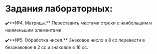 # Задания лабораторных:

✔️**№4. Матрицы.** Переставить местами строки с наибольшим и наименьшим элементами.

✔️**№5. Обработка чисел.** Знаковое число в 8 сс перевести в беззнаковое в 2 сс и знаковое в 16 сс.
